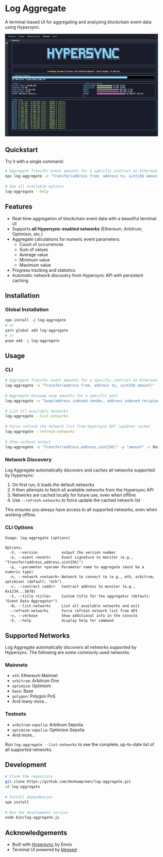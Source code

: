 # Log Aggregate

A terminal-based UI for aggregating and analyzing blockchain event data using Hypersync.

![Log Aggregate gif](./hypersync.gif)

## Quickstart

Try it with a single command:

```bash
# Aggregate Transfer event amounts for a specific contract on Ethereum
npx log-aggregate -e "Transfer(address from, address to, uint256 amount)" -p "amount" -n eth -c 0xdC035D45d973E3EC169d2276DDab16f1e407384F

# See all available options
log-aggregate --help
```

## Features

- Real-time aggregation of blockchain event data with a beautiful terminal UI
- Supports **all Hypersync-enabled networks** (Ethereum, Arbitrum, Optimism, etc.)
- Aggregate calculations for numeric event parameters:
  - Count of occurrences
  - Sum of values
  - Average value
  - Minimum value
  - Maximum value
- Progress tracking and statistics
- Automatic network discovery from Hypersync API with persistent caching

## Installation

### Global Installation

```bash
npm install -g log-aggregate
# or
yarn global add log-aggregate
# or
pnpm add -g log-aggregate
```

## Usage

### CLI

```bash
# Aggregate Transfer event amounts for a specific contract on Ethereum
log-aggregate -e "Transfer(address from, address to, uint256 amount)" -p "amount" -n eth -c 0xdC035D45d973E3EC169d2276DDab16f1e407384F

# Aggregate Uniswap swap amounts for a specific pool
log-aggregate -e "Swap(address indexed sender, address indexed recipient, int256 amount0, int256 amount1, uint160 sqrtPriceX96, uint128 liquidity, int24 tick)" -p "amount0" -n eth -c 0x1d42064fc4beb5f8aaf85f4617ae8b3b5a8ef603

# List all available networks
log-aggregate --list-networks

# Force refresh the network list from Hypersync API (updates cache)
log-aggregate --refresh-networks

# Show verbose output
log-aggregate -e "Transfer(address,address,uint256)" -p "amount" -c 0xdC035D45d973E3EC169d2276DDab16f1e407384F -v
```

### Network Discovery

Log Aggregate automatically discovers and caches all networks supported by Hypersync:

1. On first run, it loads the default networks
2. It then attempts to fetch all available networks from the Hypersync API
3. Networks are cached locally for future use, even when offline
4. Use `--refresh-networks` to force update the cached network list

This ensures you always have access to all supported networks, even when working offline.

### CLI Options

```
Usage: log-aggregate [options]

Options:
  -V, --version           output the version number
  -e, --event <event>     Event signature to monitor (e.g., "Transfer(address,address,uint256)")
  -p, --parameter <param> Parameter name to aggregate (must be a numeric type)
  -n, --network <network> Network to connect to (e.g., eth, arbitrum, optimism) (default: "eth")
  -c, --contract <addr>   Contract address to monitor (e.g., 0x1234...5678)
  -t, --title <title>     Custom title for the aggregator (default: "Event Data Aggregator")
  -N, --list-networks     List all available networks and exit
  --refresh-networks      Force refresh network list from API
  -v, --verbose           Show additional info in the console
  -h, --help              display help for command
```


## Supported Networks

Log Aggregate automatically discovers all networks supported by Hypersync. The following are some commonly used networks:

### Mainnets

- `eth`: Ethereum Mainnet
- `arbitrum`: Arbitrum One
- `optimism`: Optimism
- `base`: Base
- `polygon`: Polygon PoS
- And many more...

### Testnets

- `arbitrum-sepolia`: Arbitrum Sepolia
- `optimism-sepolia`: Optimism Sepolia
- And more...

Run `log-aggregate --list-networks` to see the complete, up-to-date list of all supported networks.

## Development

```bash
# Clone the repository
git clone https://github.com/denhampreen/log-aggregate.git
cd log-aggregate

# Install dependencies
npm install

# Run the development version
node bin/log-aggregate.js
```

## Acknowledgements

- Built with [Hypersync](https://docs.envio.dev/docs/HyperIndex/overview) by Envio
- Terminal UI powered by [blessed](https://github.com/chjj/blessed)
